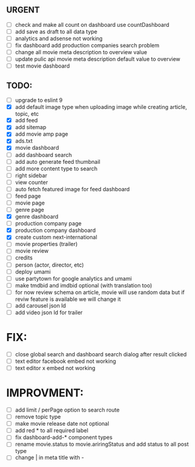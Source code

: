 ## URGENT
- [ ] check and make all count on dashboard use countDashboard
- [ ] add save as draft to all data type
- [ ] analytics and adsense not working
- [ ] fix dashboard add production companies search problem
- [ ] change all movie meta description to overview value
- [ ] update pulic api movie meta description default value to overview
- [ ] test movie dashboard

## TODO: 
- [ ] upgrade to eslint 9
- [x] add default image type when uploading image while creating article, topic, etc
- [x] add feed
- [x] add sitemap
- [x] add movie amp page
- [x] ads.txt
- [x] movie dashboard
- [ ] add dashboard search
- [ ] add auto generate feed thumbnail
- [ ] add more content type to search
- [ ] right sidebar
- [ ] view counter
- [ ] auto fetch featured image for feed dashboard
- [ ] feed page
- [ ] movie page
- [ ] genre page
- [x] genre dashboard
- [ ] production company page
- [x] production company dashboard
- [x] create custom next-international
- [ ] movie properties (trailer)
- [ ] movie review
- [ ] credits
- [ ] person (actor, director, etc)
- [ ] deploy umami
- [ ] use partytown for google analytics and umami
- [ ] make tmdbid and imdbid optional (with translation too)
- [ ] for now review schema on article, movie will use random data but if reviw feature is available we will change it
- [ ] add carousel json ld
- [ ] add video json ld for trailer

# FIX: 
- [ ] close global search and dashboard search dialog after result clicked
- [ ] text editor facebook embed not working
- [ ] text editor x embed not working

# IMPROVMENT:
- [ ] add limit / perPage option to search route
- [ ] remove topic type
- [ ] make movie release date not optional
- [ ] add red * to all required label
- [ ] fix dashboard-add-* component types
- [ ] rename movie.status to movie.ariringStatus and add status to all post type
- [ ] change | in meta title with -
